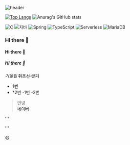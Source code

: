 ![header](https://capsule-render.vercel.app/api?type=waving&color=radical&height=200&section=header&text=JanGYouJonG%20&fontSize=70)

[![Top Langs](https://github-readme-stats.vercel.app/api/top-langs/?username=JangYouJonG)](https://github.com/JangYouJonG/github-readme-stats)
![Anurag's GitHub stats](https://github-readme-stats.vercel.app/api?username=JangYouJonG&show_icons=true&theme=radical)

![C](https://img.shields.io/badge/-C-123456?style=flat-square&logo=C&logoColor=black)
![자바](https://img.shields.io/badge/-자바-007396?style=flat&logo=Java&logoColor=ffffff)
![Spring](https://img.shields.io/badge/-Spring-6DB33F?style=for-the-badge&logo=Spring&logoColor=white)
![TypeScript](https://img.shields.io/badge/-TypeScript-3178C6?style=flat-square&logo=TypeScript&logoColor=white)
![Serverless](https://img.shields.io/badge/-Serverless-FD5750?style=flat-square&logo=Serverless&logoColor=magenta)
![MariaDB](https://img.shields.io/badge/-MariaDB-1F305F?style=flat-square&logo=mariadb&logoColor=white)



### Hi there 👋
#### Hi there 👋
##### Hi there 👋
<!-- 주석- ->

---

**두껍게** <!-- bold -->
*기울임* <!-- italic -->
~~취조선 긋기~~ <br><!-- strikethrough -->

* 1번
* *2번
-1번
-2번
> 안녕<br>
[네이버](https://naver.com)

'''
<html> </html>           
'''

😄 <!-- :smile -->


